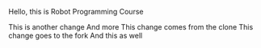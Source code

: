 Hello, this is Robot Programming Course

This is another change
And more
This change comes from the clone
This change goes to the fork
And this as well
